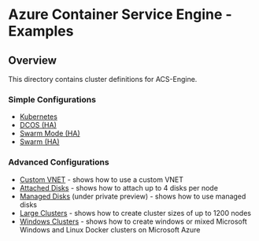 # Azure Container Service Engine - Examples

## Overview

This directory contains cluster definitions for ACS-Engine.

### Simple Configurations
* [Kubernetes](kubernetes.json)
* [DCOS (HA)](swarm.json)
* [Swarm Mode (HA)](swarmmode.json)
* [Swarm (HA)](swarm.json)

### Advanced Configurations
* [Custom VNET](vnet) - shows how to use a custom VNET 
* [Attached Disks](disks-storageaccount) - shows how to attach up to 4 disks per node
* [Managed Disks](disks-managed) (under private preview) - shows how to use managed disks 
* [Large Clusters](largeclusters) - shows how to create cluster sizes of up to 1200 nodes
* [Windows Clusters](windows) - shows how to create windows or mixed Microsoft Windows and Linux Docker clusters on Microsoft Azure
